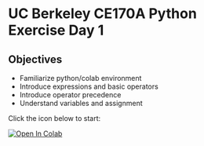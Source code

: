 # UC Berkeley CE170A Python Exercise Day 1

## Objectives
* Familiarize python/colab environment
* Introduce expressions and basic operators
* Introduce operator precedence
* Understand variables and assignment

Click the icon below to start:

[![Open In Colab](https://colab.research.google.com/assets/colab-badge.svg)](https://colab.research.google.com/github/UCB-CE170a/Fall2020/blob/master/python-exercises/Day%201/Day1-variables_assignment_operator-precedence-student.ipynb)